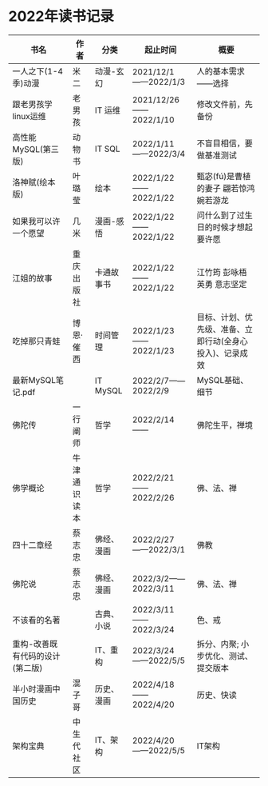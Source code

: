 # 2022年读书记录

| 书名 | 作者 | 分类  | 起止时间  | 概要  | 
| ---- | ---- | ---- | ---- | ---- |
| 一人之下(1-4季)动漫 | 米二 | 动漫-玄幻 | 2021/12/1——2022/1/3 | 人的基本需求——选择 |
| 跟老男孩学linux运维 | 老男孩 | IT 运维 | 2021/12/26——2022/1/10 | 修改文件前，先备份 |
| 高性能MySQL(第三版) | 动物书 | IT SQL | 2022/1/11——2022/3/4 | 不盲目相信，要做基准测试 |
| 洛神赋(绘本版) | 叶璐莹 | 绘本 | 2022/1/22——2022/1/22 | 甄宓(fú)是曹植的妻子 翩若惊鸿 婉若游龙 |
| 如果我可以许一个愿望 | 几米 | 漫画-感悟 | 2022/1/22——2022/1/22 | 问什么到了过生日的时候才想起要许愿 |
| 江姐的故事 | 重庆出版社 | 卡通故事书 | 2022/1/22——2022/1/22 | 江竹筠 彭咏梧 英勇 意志坚定 |
| 吃掉那只青蛙 | 博恩·催西 | 时间管理 | 2022/1/23——2022/1/23 | 目标、计划、优先级、准备、立即行动(全身心投入)、记录成效 |
| 最新MySQL笔记.pdf |  | IT MySQL | 2022/2/7——2022/2/9 | MySQL基础、细节 |
| 佛陀传 | 一行阐师 | 哲学 | 2022/2/14—— | 佛陀生平，禅境 |
| 佛学概论 | 牛津通识读本 | 哲学 | 2022/2/21——2022/2/26 | 佛、法、禅 |
| 四十二章经 | 蔡志忠 | 佛经、漫画 | 2022/2/27——2022/3/1 | 佛教 |
| 佛陀说 | 蔡志忠 | 佛经、漫画 | 2022/3/2——2022/3/11 | 佛、法、禅 |
| 不该看的名著 |  | 古典、小说 | 2022/3/11——2022/3/24 | 色、戒 |
| 重构-改善既有代码的设计(第二版) |  | IT、重构 | 2022/3/24——2022/5/5 | 拆分、内聚; 小步优化、测试、提交版本 |
| 半小时漫画中国历史 | 混子哥 | 历史、漫画 | 2022/4/18——2022/4/20 | 历史、快读 |
| 架构宝典 | 中生代社区 | IT、架构 | 2022/4/20——2022/5/5 | IT架构 |
